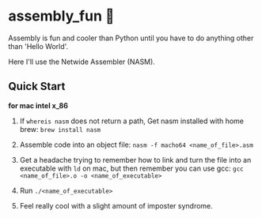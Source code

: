 # assembly_fun  💾
Assembly is fun and cooler than Python until you have to do anything other than 'Hello World'. 

Here I'll use the Netwide Assembler (NASM).

## Quick Start
**for mac intel x_86**
1. If `whereis nasm` does not return a path, Get nasm installed with home brew:
`brew install nasm`

2. Assemble code into an object file:
`nasm -f macho64 <name_of_file>.asm`

3. Get a headache trying to remember how to link and turn the file into an executable with `ld` on mac, but then remember you can use gcc:
`gcc <name_of_file>.o -o <name_of_executable>`

4. Run `./<name_of_executable>`

5. Feel really cool with a slight amount of imposter syndrome.

